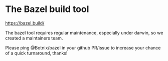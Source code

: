 # The Bazel build tool

https://bazel.build/

The bazel tool requires regular maintenance, especially under darwin, so we created a maintainers team.

Please ping @Botnix/bazel in your github PR/issue to increase your chance of a quick turnaround, thanks!
